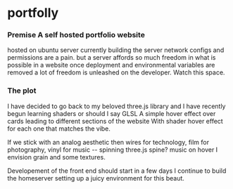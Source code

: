 # portfolly
 
 ### Premise A self hosted portfolio website 
hosted on ubuntu server
currently building the server network configs and permissions are a pain.
but a server affords so much freedom in what is possible in a website once deployment
and environmental variables are removed a lot of freedom is unleashed on the
developer. Watch this space.

### The plot 
I have decided to go back to my beloved three.js library and I have recently begun learning shaders or should I say GLSL 
A simple hover effect over cards leading to different sections of the website 
With shader hover effect for each one that matches the vibe.

If we stick with an analog aesthetic then wires for technology,
film for photography,
vinyl for music -- spinning three.js spine?  music on hover
I envision grain and some textures. 

Developement of the front end should start in a few days I continue to build the homeserver 
setting up a juicy environment for this beaut.
